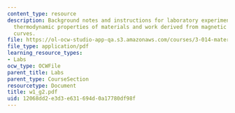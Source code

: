 ```yaml
---
content_type: resource
description: Background notes and instructions for laboratory experiments on quantifying
  thermodynamic properties of materials and work derived from magnetic hysteresis
  curves.
file: https://ol-ocw-studio-app-qa.s3.amazonaws.com/courses/3-014-materials-laboratory-fall-2006/12068dd2e3d3e631694d0a17780df98f_w1_g2.pdf
file_type: application/pdf
learning_resource_types:
- Labs
ocw_type: OCWFile
parent_title: Labs
parent_type: CourseSection
resourcetype: Document
title: w1_g2.pdf
uid: 12068dd2-e3d3-e631-694d-0a17780df98f
---
```

